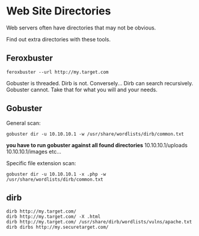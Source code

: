 # Web Site Directories

Web servers often have directories that may not be obvious.

Find out extra directories with these tools.

## Feroxbuster

```
feroxbuster --url http://my.target.com
```

Gobuster is threaded. Dirb is not.
Conversely...
Dirb can search recursively. Gobuster cannot.
Take that for what you will and your needs.

## Gobuster

General scan:

```
gobuster dir -u 10.10.10.1 -w /usr/share/wordlists/dirb/common.txt
```
**you have to run gobuster against all found directories**
10.10.10.1/uploads 10.10.10.1/images etc...

Specific file extension scan:

```
gobuster dir -u 10.10.10.1 -x .php -w /usr/share/wordlists/dirb/common.txt
```

## dirb

```
dirb http://my.target.com/
dirb http://my.target.com/ -X .html
dirb http://my.target.com/ /usr/share/dirb/wordlists/vulns/apache.txt
dirb dirbs http://my.securetarget.com/
```
